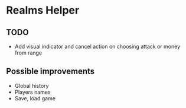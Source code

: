 # Realms Helper

## TODO
* Add visual indicator and cancel action on choosing attack or money from range

## Possible improvements
* Global history
* Players names
* Save, load game